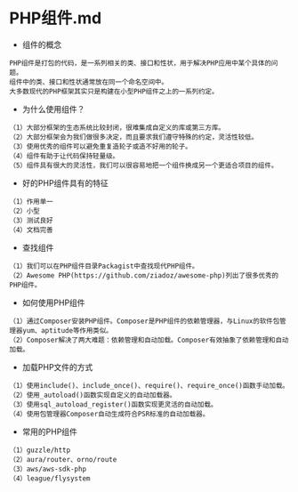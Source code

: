 # PHP组件.md
* 组件的概念
```
PHP组件是打包的代码，是一系列相关的类、接口和性状，用于解决PHP应用中某个具体的问题。
组件中的类、接口和性状通常放在同一个命名空间中。
大多数现代的PHP框架其实只是构建在小型PHP组件之上的一系列约定。
```
* 为什么使用组件？
```
（1）大部分框架的生态系统比较封闭，很难集成自定义的库或第三方库。
（2）大部分框架会为我们做很多决定，而且要求我们遵守特殊的约定，灵活性较低。
（3）使用优秀的组件可以避免重复造轮子或造不好用的轮子。
（4）组件有助于让代码保持轻量级。
（5）组件具有很大的灵活性，我们可以很容易地把一个组件换成另一个更适合项目的组件。
```
* 好的PHP组件具有的特征
```
（1）作用单一
（2）小型
（3）测试良好
（4）文档完善
```
* 查找组件
```
（1）我们可以在PHP组件目录Packagist中查找现代PHP组件。
（2）Awesome PHP(https://github.com/ziadoz/awesome-php)列出了很多优秀的PHP组件。
```
* 如何使用PHP组件
```
（1）通过Composer安装PHP组件。Composer是PHP组件的依赖管理器，与Linux的软件包管理器yum、aptitude等作用类似。
（2）Composer解决了两大难题：依赖管理和自动加载。Composer有效抽象了依赖管理和自动加载。
```
* 加载PHP文件的方式
```
（1）使用include()、include_once()、require()、require_once()函数手动加载。
（2）使用_autoload()函数实现自定义的自动加载器。
（3）使用sql_autoload_register()函数实现更灵活的自动加载。
（4）使用包管理器Composer自动生成符合PSR标准的自动加载器。
```
* 常用的PHP组件
```
（1）guzzle/http
（2）aura/router、orno/route
（3）aws/aws-sdk-php
（4）league/flysystem
```
